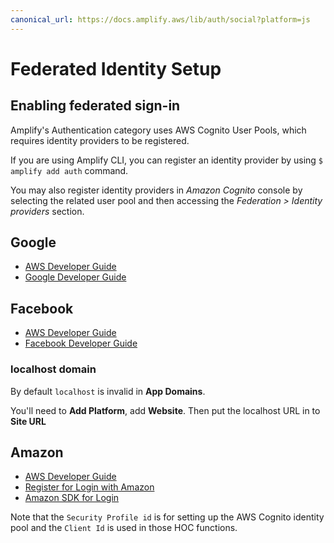 ```yaml
---
canonical_url: https://docs.amplify.aws/lib/auth/social?platform=js
---
```


# Federated Identity Setup

## Enabling federated sign-in

Amplify's Authentication category uses AWS Cognito User Pools, which requires identity providers to be registered.  

If you are using Amplify CLI, you can register an identity provider by using `$ amplify add auth` command.

You may also register identity providers in *Amazon Cognito* console by selecting the related user pool and then accessing the *Federation > Identity providers* section.

## Google

* [AWS Developer Guide](http://docs.aws.amazon.com/cognito/latest/developerguide/google.html)
* [Google Developer Guide](https://developers.google.com/identity/sign-in/web)

## Facebook

* [AWS Developer Guide](http://docs.aws.amazon.com/cognito/latest/developerguide/facebook.html)
* [Facebook Developer Guide](https://developers.facebook.com/docs/facebook-login/web)

### localhost domain

By default `localhost` is invalid in  **App Domains**.

You'll need to **Add Platform**, add **Website**. Then put the localhost URL in to **Site URL**

## Amazon

* [AWS Developer Guide](http://docs.aws.amazon.com/cognito/latest/developerguide/amazon.html)
* [Register for Login with Amazon](https://developer.amazon.com/docs/login-with-amazon/register-web.html)
* [Amazon SDK for Login](https://developer.amazon.com/docs/login-with-amazon/javascript-sdk-reference.html)

Note that the ```Security Profile id``` is for setting up the AWS Cognito identity pool and the ```Client Id``` is used in those HOC functions.




